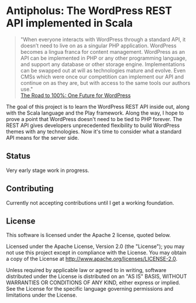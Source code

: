 # Antipholus: The WordPress REST API implemented in Scala

> "When everyone interacts with WordPress through a standard API, it doesn’t need to live on as a singular PHP application. WordPress becomes a lingua franca for content management. WordPress as an API can be implemented in PHP or any other programming language, and support any database or other storage engine. Implementations can be swapped out at will as technologies mature and evolve. Even CMSs which were once our competition can implement our API and continue on as they are, but with access to the same tools our authors use."  
> [The Road to 100%: One Future for WordPress](https://medium.com/@csixty4/the-road-to-100-one-future-for-wordpress-400f5cebbfd9#.mpo3vzu5k)

The goal of this project is to learn the WordPress REST API inside out, along with the Scala language and the Play framework.
Along the way, I hope to prove a point that WordPress doesn't need to be tied to PHP forever. The REST API gives developers unprecedented
flexibility to build WordPress themes with any technologies. Now it's time to consider what a standard API means for the server side.

## Status

Very early stage work in progress.

## Contributing

Currently not accepting contributions until I get a working foundation.

## License

This software is licensed under the Apache 2 license, quoted below.

Licensed under the Apache License, Version 2.0 (the "License"); you may not use this project except in compliance with
the License. You may obtain a copy of the License at http://www.apache.org/licenses/LICENSE-2.0.

Unless required by applicable law or agreed to in writing, software distributed under the License is distributed on an
"AS IS" BASIS, WITHOUT WARRANTIES OR CONDITIONS OF ANY KIND, either express or implied. See the License for the specific
language governing permissions and limitations under the License.
